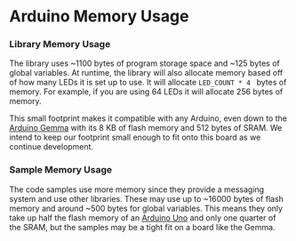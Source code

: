 
# Arduino Memory Usage

### Library Memory Usage

The library uses ~1100 bytes of program storage space and ~125 bytes of global variables. At runtime, the library will also allocate memory based off of how many LEDs it is set up to use. It will allocate `LED_COUNT * 4 ` bytes of memory. For example, if you are using 64 LEDs it will allocate 256 bytes of memory. 

This small footprint makes it compatible with any Arduino, even down to the [Arduino Gemma](https://www.arduino.cc/en/Main/ArduinoGemma) with its 8 KB of flash memory and 512 bytes of SRAM. We intend to keep our footprint small enough to fit onto this board as we continue development. 

### Sample Memory Usage

The code samples use more memory since they provide a messaging system and use other libraries. These may use up to ~16000 bytes of flash memory and around ~500 bytes for global variables. This means they only take up half the flash memory of an [Arduino Uno](https://www.arduino.cc/en/Main/ArduinoBoardUno) and only one quarter of the SRAM, but the samples may be a tight fit on a board like the Gemma. 